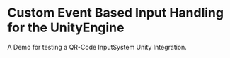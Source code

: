# Custom Event Based Input Handling for the UnityEngine
 A Demo for testing a QR-Code InputSystem Unity Integration.
